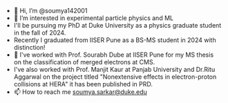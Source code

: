- 👋 Hi, I’m @soumya142001
- 👀 I’m interested in experimental particle physics and ML
- I'll be pursuing my PhD at Duke University as a physics graduate student in the fall of 2024.
- Recently I graduated from IISER Pune as a BS-MS student in 2024 with distinction!
- 🌱 I've worked with Prof. Sourabh Dube at IISER Pune for my MS thesis on the classification of merged electrons at CMS.
- I've also worked with Prof. Manjit Kaur at Panjab University and Dr.Ritu Aggarwal on the project titled "Nonextensive effects in electron-proton collisions at HERA" it has been published in PRD.
- 📫 How to reach me soumya.sarkar@duke.edu

<!---
soumya142001/soumya142001 is a ✨ special ✨ repository because its `README.md` (this file) appears on your GitHub profile.
You can click the Preview link to take a look at your changes.
--->
